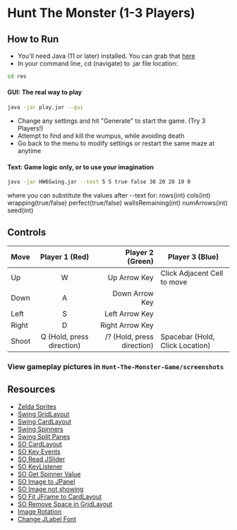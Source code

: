 # Hunt The Monster (1-3 Players)

## How to Run
- You'll need Java (11 or later) installed. You can grab that [here](https://www.oracle.com/java/technologies/downloads/#jdk19-mac)
- In your command line, cd (navigate) to .jar file location:
```sh
cd res
```

#### GUI: The real way to play
```sh
java -jar play.jar --gui
```
- Change any settings and hit "Generate" to start the game. (Try 3 Players!)
- Attempt to find and kill the wumpus, while avoiding death
- Go back to the menu to modify settings or restart the same maze at anytime

#### Text: Game logic only, or to use your imagination
```sh
java -jar HW6Swing.jar --text 5 5 true false 30 20 20 10 0
```
where you can substitute the values after --text for: rows(int) cols(int) wrapping(true/false) perfect(true/false) wallsRemaining(int) numArrows(int) seed(int)

## Controls

| Move  |      Player 1 (Red)       |           Player 2 (Green) | Player 3 (Blue)                 |
|:------|:-------------------------:|---------------------------:|---------------------------------|
| Up    |             W             |               Up Arrow Key | Click Adjacent Cell to move     |
| Down  |             A             |             Down Arrow Key |                                 |
| Left  |             S             |             Left Arrow Key |                                 |
| Right |             D             |            Right Arrow Key |                                 |
| Shoot | Q (Hold, press direction) | /? (Hold, press direction) | Spacebar (Hold, Click Location) |

### View gameplay pictures in `Hunt-The-Monster-Game/screenshots`
## Resources
- [Zelda Sprites](https://zelda.gamepedia.com/Category:Four_Swords_Sprites)
- [Swing GridLayout](https://docs.oracle.com/javase/tutorial/uiswing/layout/grid.html)
- [Swing CardLayout](https://docs.oracle.com/javase/tutorial/uiswing/layout/card.html)
- [Swing Spinners](http://docs.oracle.com/javase/tutorial/uiswing/components/spinner.html)
- [Swing Split Panes](https://docs.oracle.com/javase/tutorial/uiswing/components/splitpane.html)
- [SO CardLayout](https://stackoverflow.com/questions/20922913/how-to-make-swing-windows-switch-between-content/20922950)
- [SO Key Events](https://stackoverflow.com/questions/8961938/java-keylistener-not-registering-arrow-keys)
- [SO Read JSlider](https://stackoverflow.com/questions/16586867/read-the-value-of-a-jslider)
- [SO KeyListener](https://stackoverflow.com/questions/29962395/how-to-write-a-keylistener-for-javafx)
- [SO Get Spinner Value](https://stackoverflow.com/questions/15400781/how-to-get-int-value-from-spinner)
- [SO Image to JPanel](https://stackoverflow.com/questions/299495/how-to-add-an-image-to-a-jpanel)
- [SO Image not showing](https://stackoverflow.com/questions/50456806/jlayeredpane-image-not-showing-up)
- [SO Fit JFrame to CardLayout](https://stackoverflow.com/questions/8277834/how-to-set-a-jframe-size-to-fit-the-cardlayout-displayed-jpanel/8279991#8279991)
- [SO Remove Space in GridLayout](https://stackoverflow.com/questions/31259373/how-to-remove-space-between-imageicons-in-gridlayout-java)
- [Image Rotation](https://blog.idrsolutions.com/2019/05/image-rotation-in-java/)
- [Change JLabel Font](https://www.tutorialspoint.com/how-to-change-jlabel-font-in-java)
